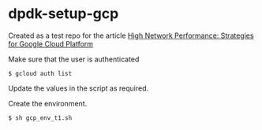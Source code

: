 # dpdk-setup-gcp


Created as a test repo for the article [High Network Performance: Strategies for Google Cloud Platform](https://hoverture.com/blog/high-network-performance-strategies-for-google-cloud-platform/)


Make sure that the user is authenticated
```
$ gcloud auth list
```
Update the values in the script as required.

Create the environment.
```
$ sh gcp_env_t1.sh 
```